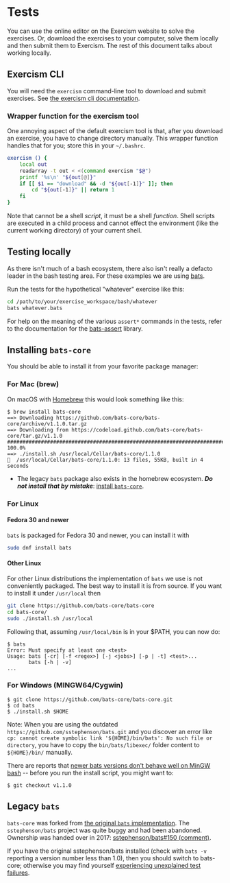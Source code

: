 # Tests

You can use the online editor on the Exercism website to solve the exercises.
Or, download the exercises to your computer, solve them locally and then submit them to Exercism.
The rest of this document talks about working locally.

## Exercism CLI

You will need the `exercism` command-line tool to download and submit exercises.
See [the exercism cli documentation][exercism-cli].

### Wrapper function for the exercism tool

One annoying aspect of the default exercism tool is that, after you download an exercise, you have to change directory manually.
This wrapper function handles that for you; store this in your `~/.bashrc`.
```bash
exercism () {
    local out
    readarray -t out < <(command exercism "$@")
    printf '%s\n' "${out[@]}"
    if [[ $1 == "download" && -d "${out[-1]}" ]]; then
        cd "${out[-1]}" || return 1
    fi
}
```
Note that cannot be a shell _script_, it must be a shell _function_.
Shell scripts are executed in a child process and cannot effect the environment (like the current working directory) of your current shell.

## Testing locally

As there isn't much of a bash ecosystem, there also isn't really a defacto leader in the bash testing area.
For these examples we are using [bats][bats].

Run the tests for the hypothetical "whatever" exercise like this:
```bash
cd /path/to/your/exercise_workspace/bash/whatever
bats whatever.bats
```

For help on the meaning of the various `assert*` commands in the tests, refer to the documentation for the [bats-assert][bats-assert] library.

## Installing `bats-core`

You should be able to install it from your favorite package manager:

### For Mac (brew)
On macOS with [Homebrew][homebrew] this would look something like this:
```
$ brew install bats-core
==> Downloading https://github.com/bats-core/bats-core/archive/v1.1.0.tar.gz
==> Downloading from https://codeload.github.com/bats-core/bats-core/tar.gz/v1.1.0
######################################################################## 100.0%
==> ./install.sh /usr/local/Cellar/bats-core/1.1.0
🍺  /usr/local/Cellar/bats-core/1.1.0: 13 files, 55KB, built in 4 seconds
```

* The legacy `bats` package also exists in the homebrew ecosystem.
    **_Do not install that by mistake_**: <u>install `bats-core`</u>.

### For Linux

#### Fedora 30 and newer

`bats` is packaged for Fedora 30 and newer, you can install it with

```bash
sudo dnf install bats
```

#### Other Linux

For other Linux distributions the implementation of `bats` we use is not conveniently packaged.
The best way to install it is from source.
If you want to install it under `/usr/local` then
```bash
git clone https://github.com/bats-core/bats-core
cd bats-core/
sudo ./install.sh /usr/local
```
Following that, assuming `/usr/local/bin` is in your $PATH, you can now do:
```
$ bats
Error: Must specify at least one <test>
Usage: bats [-cr] [-f <regex>] [-j <jobs>] [-p | -t] <test>...
       bats [-h | -v]
...
```

### For Windows (MINGW64/Cygwin)
```
$ git clone https://github.com/bats-core/bats-core.git
$ cd bats
$ ./install.sh $HOME
```
Note: When you are using the outdated `https://github.com/sstephenson/bats.git` and you discover an error like `cp: cannot create symbolic link '${HOME}/bin/bats': No such file or directory`, you have to copy the `bin/bats/libexec/` folder content to `${HOME}/bin/` manually.

There are reports that [newer bats versions don't behave well on MinGW bash][mingw-issues] -- before you run the install script, you might want to:
```
$ git checkout v1.1.0
```

## Legacy `bats`

`bats-core` was forked from [the original `bats` implementation][sstephenson-bats].
The `sstephenson/bats` project was quite buggy and had been abandoned.
Ownership was handed over in 2017: [sstephenson/bats#150 (comment)][bats-fork].

If you have the original sstephenson/bats installed (check with `bats -v` reporting a version number less than 1.0), then you should switch to bats-core; otherwise you may find yourself [experiencing unexplained test failures][legacy-failures].


[exercism-cli]: https://exercism.org/docs/using/solving-exercises/working-locally
[bats]: https://github.com/bats-core/bats-core
[bats-assert]: https://github.com/bats-core/bats-assert
[homebrew]: https://brew.sh/
[mingw-issues]: https://github.com/bats-core/bats-core/issues/256
[sstephenson-bats]: https://github.com/sstephenson/bats
[bats-fork]: https://github.com/sstephenson/bats/issues/150#issuecomment-323845404
[legacy-failures]: https://github.com/exercism/bash/pull/445
